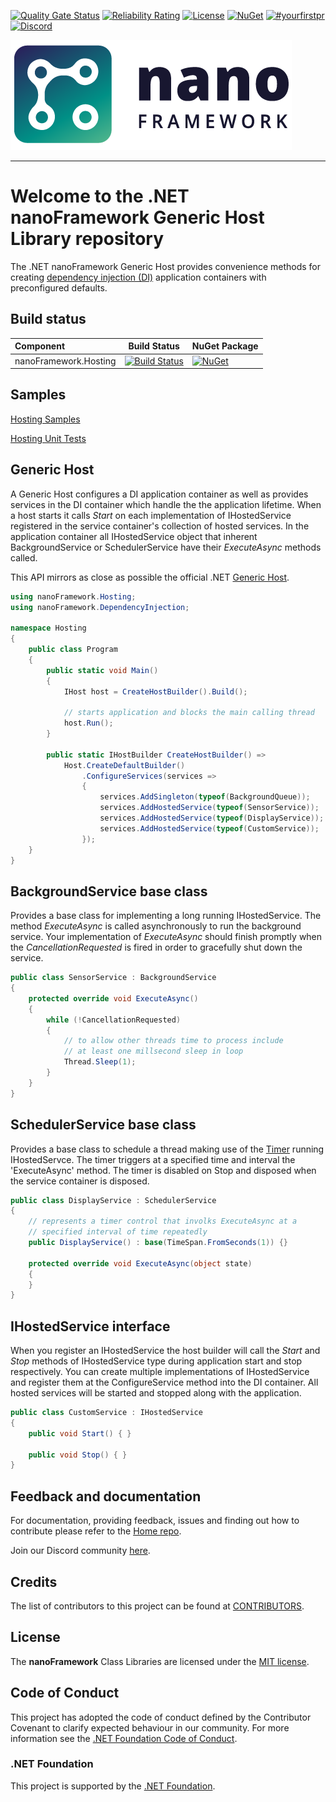 [![Quality Gate Status](https://sonarcloud.io/api/project_badges/measure?project=nanoframework_nanoFramework.Hosting&metric=alert_status)](https://sonarcloud.io/dashboard?id=nanoframework_nanoFramework.Hosting) [![Reliability Rating](https://sonarcloud.io/api/project_badges/measure?project=nanoframework_nanoFramework.Hosting&metric=reliability_rating)](https://sonarcloud.io/dashboard?id=nanoframework_nanoFramework.Hosting) [![License](https://img.shields.io/badge/License-MIT-blue.svg)](LICENSE) [![NuGet](https://img.shields.io/nuget/dt/nanoFramework.Hosting.svg?label=NuGet&style=flat&logo=nuget)](https://www.nuget.org/packages/nanoFramework.Hosting/) [![#yourfirstpr](https://img.shields.io/badge/first--timers--only-friendly-blue.svg)](https://github.com/nanoframework/Home/blob/main/CONTRIBUTING.md) [![Discord](https://img.shields.io/discord/478725473862549535.svg?logo=discord&logoColor=white&label=Discord&color=7289DA)](https://discord.gg/gCyBu8T)

![nanoFramework logo](https://raw.githubusercontent.com/nanoframework/Home/main/resources/logo/nanoFramework-repo-logo.png)

-----

# Welcome to the .NET nanoFramework Generic Host Library repository
The .NET nanoFramework Generic Host provides convenience methods for creating [dependency injection (DI)](https://github.com/nanoframework/nanoFramework.DependencyInjection/tree/main) application containers with preconfigured defaults.

## Build status

| Component | Build Status | NuGet Package |
|:-|---|---|
| nanoFramework.Hosting | [![Build Status](https://dev.azure.com/nanoframework/nanoFramework.Hosting/_apis/build/status/nanoframework.Hosting?repoName=nanoframework%2FnanoFramework.Hosting&branchName=main)](https://dev.azure.com/nanoframework/nanoFramework.Hosting/_build/latest?definitionId=56&repoName=nanoframework%2FnanoFramework.Hosting&branchName=main) | [![NuGet](https://img.shields.io/nuget/v/nanoFramework.Hosting.svg?label=NuGet&style=flat&logo=nuget)](https://www.nuget.org/packages/nanoFramework.Hosting/) |

## Samples

[Hosting Samples](https://github.com/nanoframework/Samples/tree/main/samples/Hosting)

[Hosting Unit Tests](https://github.com/nanoframework/nanoFramework.Hosting/tree/main/tests)

## Generic Host
A Generic Host configures a DI application container as well as provides services in the DI container which handle the the application lifetime. When a host starts it calls *Start* on each implementation of IHostedService registered in the service container's collection of hosted services. In the application container all IHostedService object that inherent BackgroundService or SchedulerService have their *ExecuteAsync* methods called.

This API mirrors as close as possible the official .NET 
[Generic Host](https://docs.microsoft.com/en-us/dotnet/core/extensions/generic-host).

```csharp
using nanoFramework.Hosting;
using nanoFramework.DependencyInjection;

namespace Hosting
{
    public class Program
    {
        public static void Main()
        {
            IHost host = CreateHostBuilder().Build();
            
            // starts application and blocks the main calling thread 
            host.Run();
        }

        public static IHostBuilder CreateHostBuilder() =>
            Host.CreateDefaultBuilder()
                .ConfigureServices(services =>
                {
                    services.AddSingleton(typeof(BackgroundQueue));
                    services.AddHostedService(typeof(SensorService));
                    services.AddHostedService(typeof(DisplayService));
                    services.AddHostedService(typeof(CustomService));
                });
    }
}
```

## BackgroundService base class

Provides a base class for implementing a long running IHostedService. The method *ExecuteAsync* is called asynchronously to run the background service. Your implementation of *ExecuteAsync* should finish promptly when the *CancellationRequested* is fired in order to gracefully shut down the service.

```csharp
public class SensorService : BackgroundService
{
    protected override void ExecuteAsync()
    {
        while (!CancellationRequested)
        {
            // to allow other threads time to process include 
            // at least one millsecond sleep in loop
            Thread.Sleep(1);
        }
    }
}
```

## SchedulerService base class
 Provides a base class to schedule a thread making use of the [Timer](https://docs.nanoframework.net/api/System.Threading.Timer.html) running IHostedServce. The timer triggers at a specified time and interval the 'ExecuteAsync' method. The timer is disabled on Stop and disposed when the service container is disposed.

```csharp
public class DisplayService : SchedulerService
{
    // represents a timer control that involks ExecuteAsync at a 
    // specified interval of time repeatedly
    public DisplayService() : base(TimeSpan.FromSeconds(1)) {}

    protected override void ExecuteAsync(object state)
    {   
    }
}
```

## IHostedService interface

When you register an IHostedService the host builder will call the *Start* and *Stop* methods of IHostedService type during application start and stop respectively. You can create multiple implementations of IHostedService and register them at the ConfigureService method into the DI container. All hosted services will be started and stopped along with the application.

```csharp
public class CustomService : IHostedService
{
    public void Start() { }

    public void Stop() { }
}
```

## Feedback and documentation

For documentation, providing feedback, issues and finding out how to contribute please refer to the [Home repo](https://github.com/nanoframework/Home).

Join our Discord community [here](https://discord.gg/gCyBu8T).

## Credits

The list of contributors to this project can be found at [CONTRIBUTORS](https://github.com/nanoframework/Home/blob/main/CONTRIBUTORS.md).

## License

The **nanoFramework** Class Libraries are licensed under the [MIT license](LICENSE.md).

## Code of Conduct

This project has adopted the code of conduct defined by the Contributor Covenant to clarify expected behaviour in our community.
For more information see the [.NET Foundation Code of Conduct](https://dotnetfoundation.org/code-of-conduct).

### .NET Foundation

This project is supported by the [.NET Foundation](https://dotnetfoundation.org).